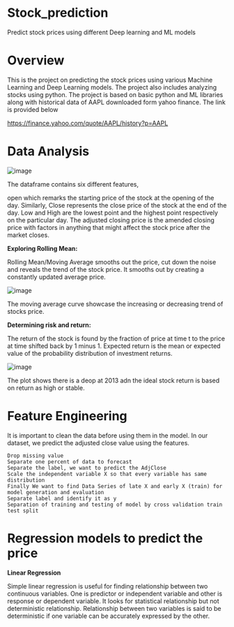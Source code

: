 # Stock_prediction
Predict stock prices using different Deep learning and ML models

# Overview
This is the project on predicting the stock prices using various Machine Learning and Deep Learning models. The project also includes analyzing stocks using python. The project is based on basic python and ML libraries along with historical data of AAPL downloaded form yahoo finance. The link is provided below

https://finance.yahoo.com/quote/AAPL/history?p=AAPL

# Data Analysis

![image](https://user-images.githubusercontent.com/44360746/64338966-81ad0000-d015-11e9-813d-25f8f9a31fbb.png)

The dataframe contains six different features, 

open which remarks the starting price of the stock at the opening of the day. Similarly, Close represents the close price of the stock at the end of the day. Low and High are the lowest point and the highest point respectively on the particular day. The adjusted closing price is the amended closing price with factors in anything that might affect the stock price after the market closes.

**Exploring Rolling Mean:** 

Rolling Mean/Moving Average smooths out the price, cut down the noise and reveals the trend of the stock price. It smooths out by creating a constantly updated average price.

![image](https://user-images.githubusercontent.com/44360746/64339806-60e5aa00-d017-11e9-9ba9-d55579272901.png)

The moving average curve showcase the increasing or decreasing trend of stocks price.

**Determining risk and return:**

The return of the stock is found by the fraction of price at time t to the price at time shifted back by 1 minus 1. 
Expected return is the mean or expected value of the probability distribution of investment returns. 

![image](https://user-images.githubusercontent.com/44360746/64340202-2defe600-d018-11e9-97d1-03957907fc63.png)

The plot shows there is a deop at 2013 adn the ideal stock return is based on return as high or stable.

# Feature Engineering

It is important to clean the data before using them in the model. In our dataset, we predict the adjusted close value using the features. 

    Drop missing value
    Separate one percent of data to forecast
    Separate the label, we want to predict the AdjClose
    Scale the independent variable X so that every variable has same distribution
    Finally We want to find Data Series of late X and early X (train) for model generation and evaluation
    Separate label and identify it as y
    Separation of training and testing of model by cross validation train test split
 
 
# Regression models to predict the price


**Linear Regression**

Simple linear regression is useful for finding relationship between two continuous variables. One is predictor or independent variable and other is response or dependent variable. It looks for statistical relationship but not deterministic relationship. Relationship between two variables is said to be deterministic if one variable can be accurately expressed by the other.




  



